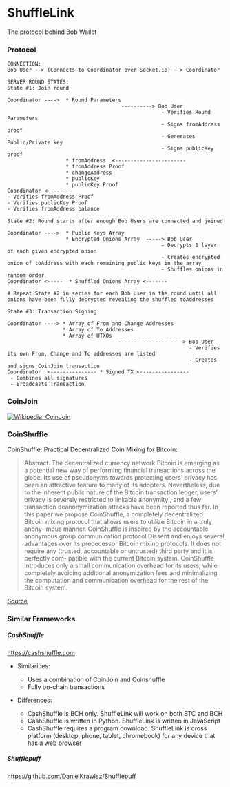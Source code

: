 # ShuffleLink

The protocol behind Bob Wallet

### Protocol

```
CONNECTION:
Bob User --> (Connects to Coordinator over Socket.io) --> Coordinator

SERVER ROUND STATES:
State #1: Join round

Coordinator ---->  * Round Parameters         
                                     ----------> Bob User
                                                  - Verifies Round Parameters
                                                  - Signs fromAddress proof
                                                  - Generates Public/Private key
                                                  - Signs publicKey proof
                   * fromAddress  <-----------------------
                   * fromAddress Proof
                   * changeAddress
                   * publicKey
                   * publicKey Proof
Coordinator <--------
- Verifies fromAddress Proof
- Verifies publicKey Proof
- Verifies fromAddress balance

State #2: Round starts after enough Bob Users are connected and joined

Coordinator ---->  * Public Keys Array        
                   * Encrypted Onions Array  -----> Bob User       
                                                  - Decrypts 1 layer of each given encrypted onion
                                                  - Creates encrypted onion of toAddress with each remaining public keys in the array
                                                  - Shuffles onions in random order
Coordinator <-----  * Shuffled Onions Array <-------

# Repeat State #2 in series for each Bob User in the round until all onions have been fully decrypted revealing the shuffled toAddresses

State #3: Transaction Signing

Coordinator ----> * Array of From and Change Addresses  
                  * Array of To Addresses
                  * Array of UTXOs
                                    ---------------------> Bob User
                                                           - Verifies its own From, Change and To addresses are listed
                                                           - Creates and signs CoinJoin transaction
Coordinator  <--------------- * Signed TX <----------------
 - Combines all signatures
 - Broadcasts Transaction
```


### CoinJoin
[![Wikipedia: CoinJoin](https://upload.wikimedia.org/wikipedia/en/thumb/f/f0/CoinJoinExample.svg/640px-CoinJoinExample.svg.png)](https://en.wikipedia.org/wiki/CoinJoin)

### CoinShuffle

CoinShuffle: Practical Decentralized
Coin Mixing for Bitcoin:  
> Abstract.
The decentralized currency network Bitcoin is emerging as a
potential new way of performing financial transactions across the globe.
Its use of pseudonyms towards protecting users’ privacy has been an
attractive feature to many of its adopters. Nevertheless, due to the inherent
public nature of the Bitcoin transaction ledger, users’ privacy is severely
restricted to
linkable anonymity
, and a few transaction deanonymization
attacks have been reported thus far.
In this paper we propose CoinShuffle, a completely decentralized Bitcoin
mixing protocol that allows users to utilize Bitcoin in a truly anony-
mous manner. CoinShuffle is inspired by the accountable anonymous
group communication protocol Dissent and enjoys several advantages
over its predecessor Bitcoin mixing protocols. It does not require any
(trusted, accountable or untrusted) third party and it is perfectly com-
patible with the current Bitcoin system. CoinShuffle introduces only a
small communication overhead for its users, while completely avoiding
additional anonymization fees and minimalizing the computation and
communication overhead for the rest of the Bitcoin system.

[Source](https://crypsys.mmci.uni-saarland.de/projects/CoinShuffle/coinshuffle.pdf)

### Similar Frameworks

##### CashShuffle
https://cashshuffle.com

- Similarities:
  - Uses a combination of CoinJoin and Coinshuffle
  - Fully on-chain transactions


- Differences:
  - CashShuffle is BCH only. ShuffleLink will work on both BTC and BCH
  - CashShuffle is written in Python. ShuffleLink is written in JavaScript
  - CashShuffle requires a program download. ShuffleLink is cross platform (desktop, phone, tablet, chromebook) for any device that has a web browser


##### Shufflepuff
https://github.com/DanielKrawisz/Shufflepuff
